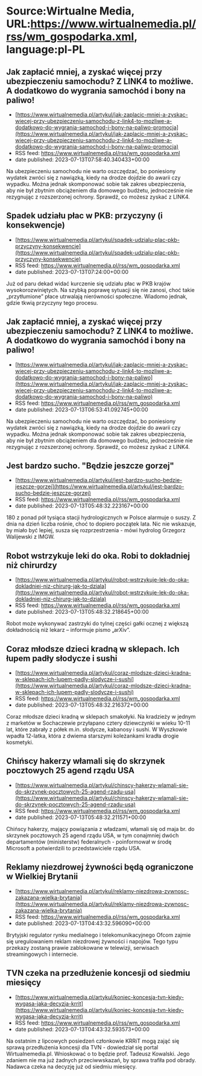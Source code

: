 # Source:Wirtualne Media, URL:https://www.wirtualnemedia.pl/rss/wm_gospodarka.xml, language:pl-PL

## Jak zapłacić mniej, a zyskać więcej przy ubezpieczeniu samochodu? Z LINK4 to możliwe. A dodatkowo do wygrania samochód i bony na paliwo!
 - [https://www.wirtualnemedia.pl/artykul/jak-zaplacic-mniej-a-zyskac-wiecej-przy-ubezpieczeniu-samochodu-z-link4-to-mozliwe-a-dodatkowo-do-wygrania-samochod-i-bony-na-paliwo-promocja](https://www.wirtualnemedia.pl/artykul/jak-zaplacic-mniej-a-zyskac-wiecej-przy-ubezpieczeniu-samochodu-z-link4-to-mozliwe-a-dodatkowo-do-wygrania-samochod-i-bony-na-paliwo-promocja)
 - RSS feed: https://www.wirtualnemedia.pl/rss/wm_gospodarka.xml
 - date published: 2023-07-13T07:58:40.340433+00:00

Na ubezpieczeniu samochodu nie warto oszczędzać, bo poniesiony wydatek zwróci się z nawiązką, kiedy na drodze dojdzie do awarii czy wypadku. Można jednak skomponować sobie tak zakres ubezpieczenia, aby nie był zbytnim obciążeniem dla domowego budżetu, jednocześnie nie rezygnując z rozszerzonej ochrony. Sprawdź, co możesz zyskać z LINK4.

## Spadek udziału płac w PKB: przyczyny (i konsekwencje)
 - [https://www.wirtualnemedia.pl/artykul/spadek-udzialu-plac-pkb-przyczyny-konsekwencje](https://www.wirtualnemedia.pl/artykul/spadek-udzialu-plac-pkb-przyczyny-konsekwencje)
 - RSS feed: https://www.wirtualnemedia.pl/rss/wm_gospodarka.xml
 - date published: 2023-07-13T07:24:00+00:00

Już od paru dekad widać kurczenie się udziału płac w PKB krajów wysokorozwiniętych. Na szybką poprawę sytuacji się nie zanosi, choć takie „przytłumione” płace utrwalają nierówności społeczne. Wiadomo jednak, gdzie tkwią przyczyny tego procesu.

## Jak zapłacić mniej, a zyskać więcej przy ubezpieczeniu samochodu? Z LINK4 to możliwe. A dodatkowo do wygrania samochód i bony na paliwo!
 - [https://www.wirtualnemedia.pl/artykul/jak-zaplacic-mniej-a-zyskac-wiecej-przy-ubezpieczeniu-samochodu-z-link4-to-mozliwe-a-dodatkowo-do-wygrania-samochod-i-bony-na-paliwo](https://www.wirtualnemedia.pl/artykul/jak-zaplacic-mniej-a-zyskac-wiecej-przy-ubezpieczeniu-samochodu-z-link4-to-mozliwe-a-dodatkowo-do-wygrania-samochod-i-bony-na-paliwo)
 - RSS feed: https://www.wirtualnemedia.pl/rss/wm_gospodarka.xml
 - date published: 2023-07-13T06:53:41.092745+00:00

Na ubezpieczeniu samochodu nie warto oszczędzać, bo poniesiony wydatek zwróci się z nawiązką, kiedy na drodze dojdzie do awarii czy wypadku. Można jednak skomponować sobie tak zakres ubezpieczenia, aby nie był zbytnim obciążeniem dla domowego budżetu, jednocześnie nie rezygnując z rozszerzonej ochrony. Sprawdź, co możesz zyskać z LINK4.

## Jest bardzo sucho. "Będzie jeszcze gorzej"
 - [https://www.wirtualnemedia.pl/artykul/jest-bardzo-sucho-bedzie-jeszcze-gorzej](https://www.wirtualnemedia.pl/artykul/jest-bardzo-sucho-bedzie-jeszcze-gorzej)
 - RSS feed: https://www.wirtualnemedia.pl/rss/wm_gospodarka.xml
 - date published: 2023-07-13T05:48:32.223167+00:00

180 z ponad pół tysiąca stacji hydrologicznych w Polsce alarmuje o suszy. Z dnia na dzień liczba rośnie, choć to dopiero początek lata. Nic nie wskazuje, by miało być lepiej, susza się rozprzestrzenia - mówi hydrolog Grzegorz Walijewski z IMGW.

## Robot wstrzykuje leki do oka. Robi to dokładniej niż chirurdzy
 - [https://www.wirtualnemedia.pl/artykul/robot-wstrzykuje-lek-do-oka-dokladniej-niz-chirurg-jak-to-dziala](https://www.wirtualnemedia.pl/artykul/robot-wstrzykuje-lek-do-oka-dokladniej-niz-chirurg-jak-to-dziala)
 - RSS feed: https://www.wirtualnemedia.pl/rss/wm_gospodarka.xml
 - date published: 2023-07-13T05:48:32.218645+00:00

Robot może wykonywać zastrzyki do tylnej części gałki ocznej z większą dokładnością niż lekarz – informuje pismo „arXiv”.

## Coraz młodsze dzieci kradną w sklepach. Ich łupem padły słodycze i sushi
 - [https://www.wirtualnemedia.pl/artykul/coraz-mlodsze-dzieci-kradna-w-sklepach-ich-lupem-padly-slodycze-i-sushi](https://www.wirtualnemedia.pl/artykul/coraz-mlodsze-dzieci-kradna-w-sklepach-ich-lupem-padly-slodycze-i-sushi)
 - RSS feed: https://www.wirtualnemedia.pl/rss/wm_gospodarka.xml
 - date published: 2023-07-13T05:48:32.216372+00:00

Coraz młodsze dzieci kradną w sklepach smakołyki. Na kradzieży w jednym z marketów w Sochaczewie przyłapano cztery dziewczynki w wieku 10-11 lat, które zabrały z półek m.in. słodycze, kabanosy i sushi. W Wyszkowie wpadła 12-latka, która z dwiema starszymi koleżankami kradła drogie kosmetyki.

## Chińscy hakerzy włamali się do skrzynek pocztowych 25 agend rządu USA
 - [https://www.wirtualnemedia.pl/artykul/chinscy-hakerzy-wlamali-sie-do-skrzynek-pocztowych-25-agend-rzadu-usa](https://www.wirtualnemedia.pl/artykul/chinscy-hakerzy-wlamali-sie-do-skrzynek-pocztowych-25-agend-rzadu-usa)
 - RSS feed: https://www.wirtualnemedia.pl/rss/wm_gospodarka.xml
 - date published: 2023-07-13T05:48:32.211571+00:00

Chińscy hakerzy, mający powiązania z władzami, włamali się od maja br. do skrzynek pocztowych 25 agend rządu USA, w tym conajmniej dwóch departamentów (ministerstw) federalnych - poinformował w środę Microsoft a potwierdzili to przedstawiciele rządu USA.

## Reklamy niezdrowej żywności będą ograniczone w Wielkiej Brytanii
 - [https://www.wirtualnemedia.pl/artykul/reklamy-niezdrowa-zywnosc-zakazana-wielka-brytania](https://www.wirtualnemedia.pl/artykul/reklamy-niezdrowa-zywnosc-zakazana-wielka-brytania)
 - RSS feed: https://www.wirtualnemedia.pl/rss/wm_gospodarka.xml
 - date published: 2023-07-13T04:43:32.596090+00:00

Brytyjski regulator rynku medialnego i telekomunikacyjnego Ofcom zajmie się uregulowaniem reklam niezdrowej żywności i napojów. Tego typu przekazy zostaną prawie zablokowane w telewizji, serwisach streamingowych i internecie.

## TVN czeka na przedłużenie koncesji od siedmiu miesięcy
 - [https://www.wirtualnemedia.pl/artykul/koniec-koncesja-tvn-kiedy-wygasa-jaka-decyzja-krrit](https://www.wirtualnemedia.pl/artykul/koniec-koncesja-tvn-kiedy-wygasa-jaka-decyzja-krrit)
 - RSS feed: https://www.wirtualnemedia.pl/rss/wm_gospodarka.xml
 - date published: 2023-07-13T04:43:32.593573+00:00

Na ostatnim z lipcowych posiedzeń członkowie KRRiT mogą zająć się sprawą przedłużenia koncesji dla TVN - dowiedział się portal Wirtualnemedia.pl. Wnioskować o to będzie prof. Tadeusz Kowalski. Jego zdaniem nie ma już żadnych przeciwwskazań, by sprawa trafiła pod obrady. Nadawca czeka na decyzję już od siedmiu miesięcy.

